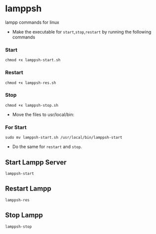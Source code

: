 # lamppsh
lampp commands for linux

- Make the executable for `start`,`stop`,`restart` by running the 
following commands

### Start
```
chmod +x lamppsh-start.sh
```

### Restart
```
chmod +x lamppsh-res.sh
```
### Stop
```
chmod +x lamppsh-stop.sh
```

- Move the files to usr/local/bin:

### For Start
```
sudo mv lamppsh-start.sh /usr/local/bin/lamppsh-start
```
- Do the same for `restart` and `stop`.

## Start Lampp Server
```
lamppsh-start
```
## Restart Lampp 
```
lamppsh-res
```
## Stop Lampp

```
lamppsh-stop
```


